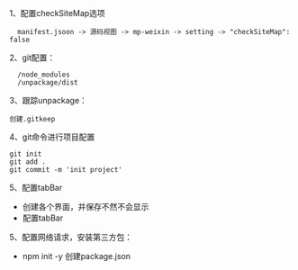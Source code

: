 1、配置checkSiteMap选项
```
  manifest.jsoon -> 源码视图 -> mp-weixin -> setting -> "checkSiteMap": false
```

2、git配置：
```
  /node_modules
  /unpackage/dist
```

3、跟踪unpackage：
```
创建.gitkeep
```

4、git命令进行项目配置
```
git init 
git add .
git commit -m 'init project'
```

5、配置tabBar
* 创建各个界面，并保存不然不会显示
* 配置tabBar

5、配置网络请求，安装第三方包：
* npm init -y  创建package.json


